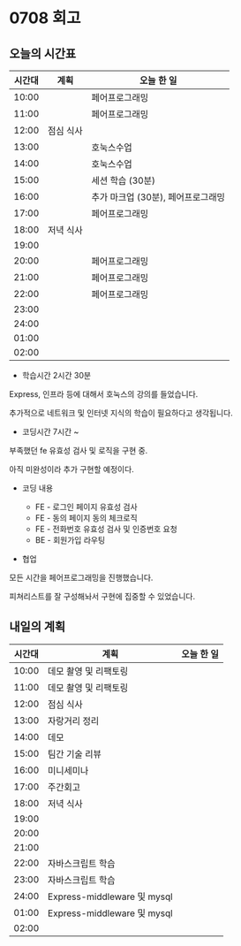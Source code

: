# 0708 회고


## 오늘의 시간표

| 시간대 | 계획      | 오늘 한 일 |
| ------ | --------- | ---------- |
| 10:00  |           |    페어프로그래밍        |
| 11:00  |           |   페어프로그래밍        |
| 12:00  | 점심 식사 |            |
| 13:00  |           |      호눅스수업      |
| 14:00  |           |     호눅스수업     |
| 15:00  |           |     세션 학습 (30분)    |
| 16:00  |           |      추가 마크업 (30분), 페어프로그래밍      |
| 17:00  |           |    페어프로그래밍        |
| 18:00  | 저녁 식사 |            |
| 19:00  |           |            |
| 20:00  |           |      페어프로그래밍    |
| 21:00  |           |      페어프로그래밍      |
| 22:00  |           |      페어프로그래밍      |
| 23:00  |           |            |
| 24:00  |           |            |
| 01:00  |           |            |
| 02:00  |           |            |


- 학습시간 2시간 30분

Express, 인프라 등에 대해서 호눅스의 강의를 들었습니다.

추가적으로 네트워크 및 인터넷 지식의 학습이 필요하다고 생각됩니다.


- 코딩시간 7시간 ~ 

부족했던 fe 유효성 검사 및 로직을 구현 중.

아직 미완성이라 추가 구현할 예정이다.

- 코딩 내용
  - FE - 로그인 페이지 유효성 검사
  - FE - 동의 페이지 동의 체크로직
  - FE - 전화번호 유효성 검사 및 인증번호 요청
  - BE - 회원가입 라우팅

- 협업 

모든 시간을 페어프로그래밍을 진행했습니다. 

피쳐리스트를 잘 구성해놔서 구현에 집중할 수 있었습니다.



## 내일의 계획 

| 시간대 | 계획      | 오늘 한 일 |
| ------ | --------- | ---------- |
| 10:00  |    데모 촬영 및 리팩토링       |     |
| 11:00  |     데모 촬영 및 리팩토링         |           |
| 12:00  | 점심 식사 |            |
| 13:00  |   자랑거리 정리        |         |
| 14:00  |    데모       |         |
| 15:00  |     팀간 기술 리뷰       |        |
| 16:00  |    미니세미나       |         |
| 17:00  |   주간회고        |          |
| 18:00  | 저녁 식사 |            |
| 19:00  |  |            |
| 20:00  |           |       |
| 21:00  |           |          |
| 22:00  | 자바스크립트 학습 |         |
| 23:00  | 자바스크립트 학습 |            |
| 24:00  | Express-middleware 및 mysql |            |
| 01:00  | Express-middleware 및 mysql |            |
| 02:00  |           |            |